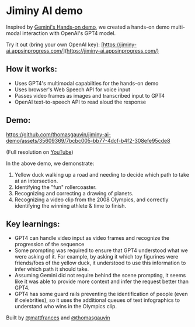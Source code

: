 # Jiminy AI demo 

Inspired by [Gemini's Hands-on demo](https://www.youtube.com/watch?v=UIZAiXYceBI), we created a hands-on demo multi-modal interaction with OpenAI's GPT4 model.

Try it out (bring your own OpenAI key): [https://jiminy-ai.appsinprogress.com/](https://jiminy-ai.appsinprogress.com/)

## How it works:
* Uses GPT4's multimodal capabilties for the hands-on demo 
* Uses browser's Web Speech API for voice input
* Passes video frames as images and transcribed input to GPT4
* OpenAI text-to-speech API to read aloud the response

## Demo:

https://github.com/thomasgauvin/jiminy-ai-demo/assets/35609369/7bcbc005-bb77-4dcf-b4f2-308efe95cde8

(Full resolution on [YouTube](https://www.youtube.com/watch?v=gm2a7KFzJW8))

In the above demo, we demonstrate:
1. Yellow duck walking up a road and needing to decide which path to take at an intersection.
2. Identifying the "fun" rollercoaster.
3. Recognizing and correcting a drawing of planets.
4. Recognizing a video clip from the 2008 Olympics, and correctly identifying the winning athlete & time to finish.

## Key learnings:
* GPT4 can handle video input as video frames and recognize the progression of the sequence
* Some prompting was required to ensure that GPT4 understood what we were asking of it. For example, by asking it which toy figurines were friends/foes of the yellow duck, it understood to use this information to infer which path it should take.
* Assuming Gemini did not require behind the scene prompting, it seems like it was able to provide more context and infer the request better than GPT4.
* GPT4 has some guard rails preventing the identification of people (even if celebrities), so it uses the additional queues of text infographics to understand who wins in the Olympics clip.

Built by [@mattfrances](https://github.com/mattfrances) and [@thomasgauvin](https://github.com/thomasgauvin) 
